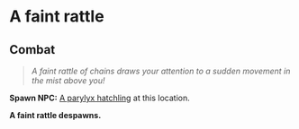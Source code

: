 # A faint rattle







## Combat

>*A faint rattle of chains draws your attention to a sudden movement in the mist above you!*

**Spawn NPC:**  [A parylyx hatchling](/npc/207299) at this location.

**A faint rattle despawns.**